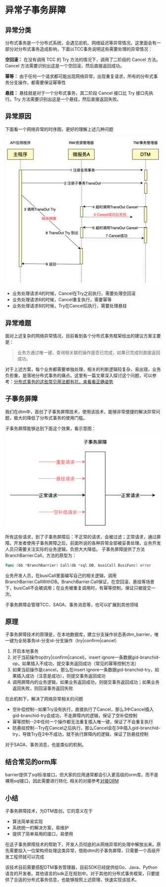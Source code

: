 # 异常子事务屏障

## 异常分类

分布式事务是一个分布式系统，会遇见宕机、网络延迟等异常情况。这里面会有一部分对分布式事务造成影响，下面以TCC事务说明这些需要处理的异常情况：

**空回滚：** 在没有调用 TCC 的 Try 方法的情况下，调用了二阶段的 Cancel 方法。Cancel 方法需要识别出这是一个空回滚，然后直接返回成功。

**幂等：** 由于任何一个请求都可能出现网络异常，出现重复请求，所有的分布式事务分支操作，都需要保证幂等性

**悬挂：** 悬挂就是对于一个分布式事务，其二阶段 Cancel 接口比 Try 接口先执行。Try 方法需要识别出这是一个悬挂，然后直接返回失败。

## 异常原因

下面看一个网络异常的时序图，更好的理解上述几种问题

![exception](../imgs/exception.jpg)

- 业务处理请求4的时候，Cancel在Try之前执行，需要处理空回滚
- 业务处理请求6的时候，Cancel重复执行，需要幂等
- 业务处理请求8的时候，Try在Cancel后执行，需要处理悬挂

## 异常难题

面对上述复杂的网络异常情况，目前看到各个分布式事务框架给出的建议方案主要是：

> 业务方通过唯一键，查询相关联的操作是否已完成，如果已完成则直接返回成功。

对于上述方案，每个业务都需要单独处理，相关的判断逻辑较复杂，易出错，业务负担重，是落地分布式事务的痛点。这里有一篇文章深入探讨这个问题，可以参考：[分布式事务的这些常见用法都有坑，来看看正确姿势](https://segmentfault.com/a/1190000041031586)

## 子事务屏障

我们在dtm中，首创了子事务屏障技术，使用该技术，能够非常便捷的解决异常问题，极大的降低了分布式事务的使用门槛。

子事务屏障能够达到下面这个效果，看示意图：

![barrier](../imgs/barrier.jpg)

所有这些请求，到了子事务屏障后：不正常的请求，会被过滤；正常请求，通过屏障。开发者使用子事务屏障之后，前面所说的各种异常全部被妥善处理，业务开发人员只需要关注实际的业务逻辑，负担大大降低。
子事务屏障提供了方法BranchBarrier.Call，方法的原型为：


``` go
func (bb *BranchBarrier) Call(db *sql.DB, busiCall BusiFunc) error
```

业务开发人员，在busiCall里面编写自己的相关逻辑，调用BranchBarrier.CallWithDB。BranchBarrier.Call保证，在空回滚、悬挂等场景下，busiCall不会被调用；在业务被重复调用时，有幂等控制，保证只被提交一次。

子事务屏障会管理TCC、SAGA、事务消息等，也可以扩展到其他领域

## 原理

子事务屏障技术的原理是，在本地数据库，建立分支操作状态表dtm_barrier，唯一键为全局事务id-分支id-分支操作（try|confirm|cancel）

1. 开启本地事务
2. 对于当前操作op(try|confirm|cancel)，insert ignore一条数据gid-branchid-op，如果插入不成功，提交事务返回成功（常见的幂等控制方法）
3. 如果当前操作是cancel，那么在insert ignore一条数据gid-branchid-try，如果插入成功（注意是成功），则提交事务返回成功
4. 调用屏障内的业务逻辑，如果业务返回成功，则提交事务返回成功；如果业务返回失败，则回滚事务返回失败

在此机制下，解决了网络异常相关的问题

- 空补偿控制--如果Try没有执行，直接执行了Cancel，那么3中Cancel插入gid-branchid-try会成功，不走屏障内的逻辑，保证了空补偿控制
- 幂等控制--2中任何一个操作都无法重复插入唯一键，保证了不会重复执行
- 防悬挂控制--Try在Cancel之后执行，那么Cancel会在3中插入gid-branchid-try，导致Try在2中不成功，就不执行屏障内的逻辑，保证了防悬挂控制

对于SAGA、事务消息，也是类似的机制。

## 结合常见的orm库

barrier提供了sql标准接口，但大家的应用通常都会引入更高级的orm库，而不是裸用sql接口，因此需要进行转化. 相关的对接参考[对接ORM](../ref/sdk#db)

## 小结

子事务屏障技术，为DTM首创，它的意义在于

- 算法简单易实现
- 系统统一的解决方案，易维护
- 提供了简单易用的接口，易使用

在这子事务屏障技术的帮助下，开发人员彻底的从网络异常的处理中解放出来。原先需要投入一位架构师处理这类异常，借助dtm的子事务屏障，只需要一个高级开发工程师就可以完成

该技术目前需要搭配DTM事务管理器，目前SDK已经提供给Go、Java、Python语言的开发者。其他语言的sdk正在规划中。对于其他的分布式事务框架，只要提供了合适的分布式事务信息，也能够按照上述原理，快速实现该技术。
